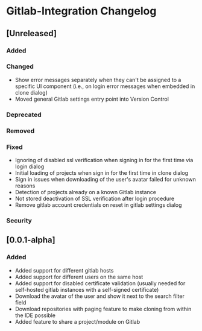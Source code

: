<!-- Keep a Changelog guide -> https://keepachangelog.com -->

# Gitlab-Integration Changelog

## [Unreleased]

### Added

### Changed

- Show error messages separately when they can't be assigned to a specific UI component (i.e., on login error messages
  when embedded in clone dialog)
- Moved general Gitlab settings entry point into Version Control

### Deprecated

### Removed

### Fixed

- Ignoring of disabled ssl verification when signing in for the first time via login dialog
- Initial loading of projects when sign in for the first time in clone dialog
- Sign in issues when downloading of the user's avatar failed for unknown reasons
- Detection of projects already on a known Gitlab instance
- Not stored deactivation of SSL verification after login procedure
- Remove gitlab account credentials on reset in gitlab settings dialog

### Security

## [0.0.1-alpha]

### Added

- Added support for different gitlab hosts
- Added support for different users on the same host
- Added support for disabled certificate validation (usually needed for self-hosted gitlab instances with a self-signed
  certificate)
- Download the avatar of the user and show it next to the search filter field
- Download repositories with paging feature to make cloning from within the IDE possible
- Added feature to share a project/module on Gitlab
